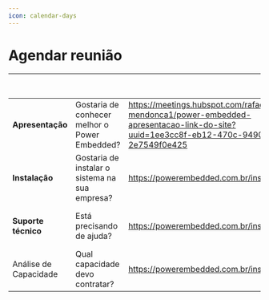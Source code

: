 ```yaml
---
icon: calendar-days
---
```


# Agendar reunião

<table data-view="cards"><thead><tr><th></th><th></th><th data-hidden data-type="content-ref"></th><th data-hidden data-type="content-ref"></th><th data-hidden data-type="content-ref"></th><th data-hidden data-card-cover data-type="image">Cover image</th><th data-hidden data-type="content-ref"></th></tr></thead><tbody><tr><td><strong>Apresentação</strong></td><td>Gostaria de conhecer melhor o Power Embedded?</td><td><a href="https://meetings.hubspot.com/rafael-mendonca1/power-embedded-apresentacao-link-do-site?uuid=1ee3cc8f-eb12-470c-9490-2e7549f0e425">https://meetings.hubspot.com/rafael-mendonca1/power-embedded-apresentacao-link-do-site?uuid=1ee3cc8f-eb12-470c-9490-2e7549f0e425</a></td><td></td><td><a href="https://powerembedded.com.br/apresentacao">https://powerembedded.com.br/apresentacao</a></td><td><a href="../.gitbook/assets/Design sem nome (41) (1).png">Design sem nome (41) (1).png</a></td><td><a href="https://powerembedded.com.br/apresentacao">https://powerembedded.com.br/apresentacao</a></td></tr><tr><td><strong>Instalação</strong></td><td>Gostaria de instalar o sistema na sua empresa?</td><td><a href="https://powerembedded.com.br/instalacao">https://powerembedded.com.br/instalacao</a></td><td><a href="https://powerembedded.com.br/instalacao">https://powerembedded.com.br/instalacao</a></td><td><a href="https://powerembedded.com.br/instalacao">https://powerembedded.com.br/instalacao</a></td><td><a href="../.gitbook/assets/Design sem nome (42) (1).png">Design sem nome (42) (1).png</a></td><td></td></tr><tr><td><strong>Suporte técnico</strong></td><td>Está precisando de ajuda?</td><td><a href="https://powerembedded.com.br/instalacao">https://powerembedded.com.br/instalacao</a></td><td><a href="https://powerembedded.com.br/instalacao">https://powerembedded.com.br/instalacao</a></td><td><a href="https://powerembedded.com.br/reuniao-suporte">https://powerembedded.com.br/reuniao-suporte</a></td><td><a href="../.gitbook/assets/Design sem nome (43).png">Design sem nome (43).png</a></td><td></td></tr><tr><td>Análise de Capacidade</td><td>Qual capacidade devo contratar?</td><td><a href="https://powerembedded.com.br/instalacao">https://powerembedded.com.br/instalacao</a></td><td><a href="https://powerembedded.com.br/instalacao">https://powerembedded.com.br/instalacao</a></td><td></td><td><a href="../.gitbook/assets/Group 52.png">Group 52.png</a></td><td><a href="https://meetings.hubspot.com/rafael-mendonca1/analise-de-capacidade">https://meetings.hubspot.com/rafael-mendonca1/analise-de-capacidade</a></td></tr></tbody></table>

